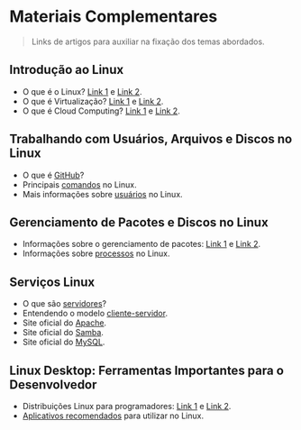 # Materiais Complementares

> Links de artigos para auxiliar na fixação dos temas abordados.

## Introdução ao Linux

- O que é o Linux? [Link 1](https://www.vivaolinux.com.br/linux/) e [Link 2](https://www.redhat.com/pt-br/topics/linux/what-is-linux).
- O que é Virtualização? [Link 1](https://www.techtudo.com.br/listas/2020/07/o-que-e-virtualizacao-entenda-como-funciona-o-processo-no-pc.ghtml) e [Link 2](https://www.redhat.com/pt-br/topics/virtualization/what-is-virtualization).
- O que é Cloud Computing? [Link 1](https://aws.amazon.com/pt/what-is-cloud-computing/) e [Link 2](https://azure.microsoft.com/pt-pt/resources/cloud-computing-dictionary/what-is-the-cloud/).

## Trabalhando com Usuários, Arquivos e Discos no Linux

- O que é [GitHub](https://www.iugu.com/iugu4devs/blog/github)?
- Principais [comandos](https://www.linux.ime.usp.br/~albasalo/Apostila/apostila.pdf) no Linux.
- Mais informações sobre [usuários](https://www.infowester.com/usuarioslinux.php) no Linux.

## Gerenciamento de Pacotes e Discos no Linux

- Informações sobre o gerenciamento de pacotes: [Link 1](https://docente.ifrn.edu.br/filiperaulino/disciplinas/isa-redes2n/linux-07-gerencia-de-pacotes) e [Link 2](https://pt.linux-console.net/?p=1516).
- Informações sobre [processos](https://www.infowester.com/linprocessos.php#:~:text=Um%20PID%20(Process%20Identifier)%20%C3%A9,mais%20processos%20ao%20mesmo%20tempo.) no Linux.

## Serviços Linux

- O que são [servidores](https://www.qnapbrasil.com.br/blog/post/o-que-e-servidor-armazenamento-de-dados)?
- Entendendo o modelo [cliente-servidor](https://www.gta.ufrj.br/ensino/eel878/redes1-2016-1/16_1/p2p/modelo.html).
- Site oficial do [Apache](https://www.apache.org/).
- Site oficial do [Samba](https://www.samba.org/).
- Site oficial do [MySQL](https://www.mysql.com/).

## Linux Desktop: Ferramentas Importantes para o Desenvolvedor

- Distribuições Linux para programadores: [Link 1](https://sempreupdate.com.br/melhores-distribruicoes-linux-para-programar/) e [Link 2](https://programadorviking.com.br/linux-para-desenvolvedores-as-13-melhores-distros-para-programar/).
- [Aplicativos recomendados](https://sempreupdate.com.br/melhores-aplicativos-do-ubuntu-que-voce-deveria-usar/) para utilizar no Linux.
